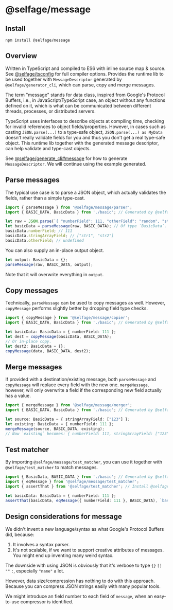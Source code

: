 # @selfage/message

## Install

`npm install @selfage/message`

## Overview

Written in TypeScript and compiled to ES6 with inline source map & source. See [@selfage/tsconfig](https://www.npmjs.com/package/@selfage/tsconfig) for full compiler options. Provides the runtime lib to be used together with `MessageDescriptor` generated by `@selfage/generator_cli`, which can parse, copy and merge messages.

The term "message" stands for data class, inspired from Google's Protocol Buffers, i.e., in JavaScript/TypeScript case, an object without any functions defined on it, which is what can be communicated between different threads, processes, or distributed servers.

TypeScript uses interfaces to describe objects at compiling time, checking for invalid references to object fields/properties. However, in cases such as casting `JSON.parse(...)` to a type-safe object, `JSON.parse(...) as MyData` doesn't really validate fields for you and thus you don't get a real type-safe object. This runtime lib together with the generated message descriptor, can help validate and type-cast objects.

See [@selfage/generate_cli#message](https://github.com/selfage/generate_cli#message) for how to generate `MessageDescriptor`. We will continue using the example generated.

## Parse messages

The typical use case is to parse a JSON object, which actually validates the fields, rather than a simple type-cast.

```TypeScript
import { parseMessage } from '@selfage/message/parser';
import { BASIC_DATA, BasicData } from './basic'; // Generated by @selfage/generator_cli.

let raw = JSON.parse(`{ "numberField": 111, "otherField": "random", "stringArrayField": ["str1", "str2"] }`);
let basicData = parseMessage(raw, BASIC_DATA); // Of type `BasicData`.
basicData.numberField; // 111
basicData.stringArrayField; // ["str1", "str2"]
basicData.otherField; // undefined
```

You can also supply an in-place output object.

```TypeScript
let output: BasicData = {};
parseMessage(raw, BASIC_DATA, output);
```

Note that it will overwrite everything in `output`.

## Copy messages

Technically, `parseMessage` can be used to copy messages as well. However, `copyMessage` performs slightly better by dropping field type checks.

```TypeScript
import { copyMessage } from '@selfage/message/copier';
import { BASIC_DATA, BasicData } from './basic'; // Generated by @selfage/generator_cli.

let basicData: BasicData = { numberField: 111 };
let dest = copyMessage(basicData, BASIC_DATA);
// Or in-place copy.
let dest2: BasicData = {};
copyMessage(data, BASIC_DATA, dest2);
```

## Merge messages

If provided with a destination/existing message, both `parseMessage` and `copyMessage` will replace every field with the new one. `mergeMessage`, however, will only overwrite a field if the corresponding new field actually has a value.

```TypeScript
import { mergeMessage } from '@selfage/message/merger';
import { BASIC_DATA, BasicData } from './basic'; // Generated by @selfage/generator_cli.

let source: BasicData = { stringArrayField: ["123"] };
let existing: BasicData = { numberField: 111 };
mergeMessage(source, BASIC_DATA, existing);
// Now `existing` becomes: { numberField: 111, stringArrayField: ["123"] }
```

## Test matcher

By importing `@selfage/message/test_matcher`, you can use it together with `@selfage/test_matcher` to match messages.

```TypeScript
import { BasicData, BASIC_DATA } from './basic'; // Generated by @selfage/generator_cli.
import { eqMessage } from '@selfage/message/test_matcher';
import { assertThat } from '@selfage/test_matcher'; // Install @selfage/test_matcher

let basicData: BasicData = { numberField: 111 };
assertThat(basicData, eqMessage({ numberField: 111 }, BASIC_DATA), `basicData`);
```

## Design considerations for message

We didn't invent a new language/syntax as what Google's Protocol Buffers did, because:

1. It involves a syntax parser.
1. It's not scalable, if we want to support creative attributes of messages. You might end up inventing many weird syntax.

The downside with using JSON is obviously that it's verbose to type `{}` `[]` `""` `:`, especially `"name"` a lot.

However, data size/compression has nothing to do with this approach. Because you can compress JSON strings easily with many popular tools.

We might introduce an field number to each field of `message`, when an easy-to-use compressor is identified.
